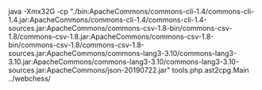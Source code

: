 java -Xmx32G -cp "./bin:ApacheCommons/commons-cli-1.4/commons-cli-1.4.jar:ApacheCommons/commons-cli-1.4/commons-cli-1.4-sources.jar:ApacheCommons/commons-csv-1.8-bin/commons-csv-1.8/commons-csv-1.8.jar:ApacheCommons/commons-csv-1.8-bin/commons-csv-1.8/commons-csv-1.8-sources.jar:ApacheCommons/commons-lang3-3.10/commons-lang3-3.10.jar:ApacheCommons/commons-lang3-3.10/commons-lang3-3.10-sources.jar:ApacheCommons/json-20190722.jar"  tools.php.ast2cpg.Main ../webchess/
